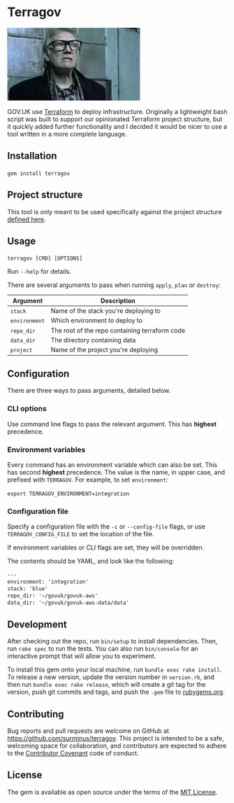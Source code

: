 # Terragov

![Cockney deployments](https://github.com/surminus/terragov/blob/master/bricktop.jpg "Cockney deployments")

GOV.UK use [Terraform](https://terraform.io) to deploy infrastructure. Originally a lightweight bash script was built to support our opinionated Terraform project structure, but it quickly added further functionality and I decided it would be nicer to use a tool written in a more complete language.

## Installation

`gem install terragov`

## Project structure

This tool is only meant to be used specifically against the project structure [defined here](https://github.com/alphagov/govuk-aws/blob/cd28b00f6e1efb77e98c59ee8f92813e8f3278d1/doc/architecture/decisions/0010-terraform-directory-structure.md).

## Usage

`terragov [CMD] [OPTIONS]`

Run `--help` for details.

There are several arguments to pass when running `apply`, `plan` or `destroy`:

Argument | Description
--- | ---
`stack` | Name of the stack you're deploying to
`environment` | Which environment to deploy to
`repo_dir` | The root of the repo containing terraform code
`data_dir` | The directory containing data
`project` | Name of the project you're deploying

## Configuration

There are three ways to pass arguments, detailed below.

### CLI options

Use command line flags to pass the relevant argument. This has **highest** precedence.

### Environment variables

Every command has an environment variable which can also be set. This has second **highest** precedence. The value is the name, in upper case, and prefixed with `TERRAGOV`. For example, to set `environment`:

`export TERRAGOV_ENVIRONMENT=integration`

### Configuration file

Specify a configuration file with the `-c` or `--config-file` flags, or use `TERRAGOV_CONFIG_FILE` to set the location of the file.

If environment variables or CLI flags are set, they will be overridden.

The contents should be YAML, and look like the following:

```
---
environment: 'integration'
stack: 'blue'
repo_dir: '~/govuk/govuk-aws'
data_dir: '~/govuk/govuk-aws-data/data'
```

## Development

After checking out the repo, run `bin/setup` to install dependencies. Then, run `rake spec` to run the tests. You can also run `bin/console` for an interactive prompt that will allow you to experiment.

To install this gem onto your local machine, run `bundle exec rake install`. To release a new version, update the version number in `version.rb`, and then run `bundle exec rake release`, which will create a git tag for the version, push git commits and tags, and push the `.gem` file to [rubygems.org](https://rubygems.org).

## Contributing

Bug reports and pull requests are welcome on GitHub at https://github.com/surminus/terragov. This project is intended to be a safe, welcoming space for collaboration, and contributors are expected to adhere to the [Contributor Covenant](http://contributor-covenant.org) code of conduct.


## License

The gem is available as open source under the terms of the [MIT License](http://opensource.org/licenses/MIT).

